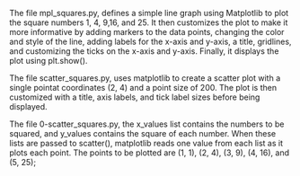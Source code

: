 The file mpl_squares.py, defines a simple line graph using Matplotlib to plot the square numbers 1, 4, 9,16, and 25. It then customizes the plot to make it more informative by adding markers to the data points, changing the color and style of the line, adding labels for the x-axis and y-axis, a title, gridlines, and customizing the ticks on the x-axis and y-axis. Finally, it displays the plot using plt.show().

The file scatter_squares.py, uses matplotlib to create a scatter plot with a single pointat coordinates (2, 4) and a point size of 200. The plot is then customized with a title, axis labels, and tick label sizes before being displayed.

The file 0-scatter_squares.py, the x_values list contains the numbers to be squared, and y_values contains the square of each number. When these lists are passed to scatter(),
matplotlib reads one value from each list as it plots each point. The points
to be plotted are (1, 1), (2, 4), (3, 9), (4, 16), and (5, 25);
